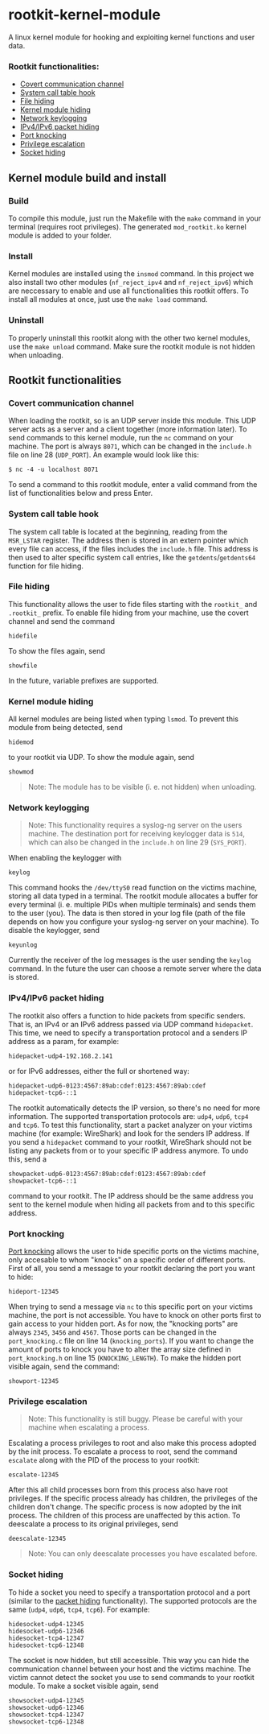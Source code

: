 # rootkit-kernel-module
A linux kernel module for hooking and exploiting kernel functions and user data.

### Rootkit functionalities:
- [Covert communication channel](#covert-communication-channel)
- [System call table hook](#system-call-table-hook)
- [File hiding](#file-hiding)
- [Kernel module hiding](#kernel-module-hiding)
- [Network keylogging](#network-keylogging)
- [IPv4/IPv6 packet hiding](#ipv4ipv6-packet-hiding)
- [Port knocking](#port-knocking)
- [Privilege escalation](#privilege-escalation)
- [Socket hiding](#socket-hiding)

## Kernel module build and install
### Build
To compile this module, just run the Makefile with the `make` command in your terminal (requires root privileges). The generated `mod_rootkit.ko` kernel module is added to your folder.
### Install
Kernel modules are installed using the `insmod` command. In this project we also install two other modules (`nf_reject_ipv4` and `nf_reject_ipv6`) which are neccessary to enable and use all functionalities this rootkit offers. To install all modules at once, just use the `make load` command.

### Uninstall
To properly uninstall this rootkit along with the other two kernel modules, use the `make unload` command. Make sure the rootkit module is not hidden when unloading.

## Rootkit functionalities
### Covert communication channel
When loading the rootkit, so is an UDP server inside this module. This UDP server acts as a server and a client together (more information later). To send commands to this kernel module, run the `nc` command on your machine. The port is always `8071`, which can be changed in the `include.h` file on line 28 (`UDP_PORT`). An example would look like this:
```
$ nc -4 -u localhost 8071
```
To send a command to this rootkit module, enter a valid command from the list of functionalities below and press Enter.

### System call table hook
The system call table is located at the beginning, reading from the `MSR_LSTAR` register. The address then is stored in an extern pointer which every file can access, if the files includes the `include.h` file. This address is then used to alter specific system call entries, like the `getdents`/`getdents64` function for file hiding.

### File hiding
This functionality allows the user to fide files starting with the `rootkit_` and `.rootkit_` prefix. To enable file hiding from your machine, use the covert channel and send the command
```
hidefile
```
To show the files again, send
```
showfile
```
In the future, variable prefixes are supported.

### Kernel module hiding
All kernel modules are being listed when typing `lsmod`. To prevent this module from being detected, send
```
hidemod
```
to your rootkit via UDP. To show the module again, send
```
showmod
```
> Note: The module has to be visible (i. e. not hidden) when unloading.

### Network keylogging
> Note: This functionality requires a syslog-ng server on the users machine. The destination port for receiving keylogger data is `514`, which can also be changed in the `include.h` on line 29 (`SYS_PORT`).

When enabling the keylogger with
```
keylog
```
This command hooks the `/dev/ttyS0` read function on the victims machine, storing all data typed in a terminal. The rootkit module allocates a buffer for every terminal (i. e. multiple PIDs when multiple terminals) and sends them to the user (you).
The data is then stored in your log file (path of the file depends on how you configure your syslog-ng server on your machine).
To disable the keylogger, send
```
keyunlog
```
Currently the receiver of the log messages is the user sending the `keylog` command. In the future the user can choose a remote server where the data is stored.

### IPv4/IPv6 packet hiding
The rootkit also offers a function to hide packets from specific senders. That is, an IPv4 or an IPv6 address passed via UDP command `hidepacket`. This time, we need to specify a transportation protocol and a senders IP address as a param, for example:
```
hidepacket-udp4-192.168.2.141
```
or for IPv6 addresses, either the full or shortened way:
```
hidepacket-udp6-0123:4567:89ab:cdef:0123:4567:89ab:cdef
hidepacket-tcp6-::1
```
The rootkit automatically detects the IP version, so there's no need for more information. The supported transportation protocols are: `udp4`, `udp6`, `tcp4` and `tcp6`. To test this functionality, start a packet analyzer on your victims machine (for example: WireShark) and look for the senders IP address. If you send a `hidepacket` command to your rootkit, WireShark should not be listing any packets from or to your specific IP address anymore.
To undo this, send a
```
showpacket-udp6-0123:4567:89ab:cdef:0123:4567:89ab:cdef
showpacket-tcp6-::1
```
command to your rootkit. The IP address should be the same address you sent to the kernel module when hiding all packets from and to this specific address.

### Port knocking
[Port knocking](https://en.wikipedia.org/wiki/Port_knocking) allows the user to hide specific ports on the victims machine, only accesable to whom "knocks" on a specific order of different ports. First of all, you send a message to your rootkit declaring the port you want to hide:
```
hideport-12345
```
When trying to send a message via `nc` to this specific port on your victims machine, the port is not accessible. You have to knock on other ports first to gain access to your hidden port. As for now, the "knocking ports" are always `2345`, `3456` and `4567`. Those ports can be changed in the `port_knocking.c` file on line 14 (`knocking_ports`). 
If you want to change the amount of ports to knock you have to alter the array size defined in `port_knocking.h` on line 15 (`KNOCKING_LENGTH`).
To make the hidden port visible again, send the command:
```
showport-12345
```

### Privilege escalation
> Note: This functionality is still buggy. Please be careful with your machine when escalating a process.

Escalating a process privileges to root and also make this process adopted by the init process. To escalate a process to root, send the command `escalate` along with the PID of the process to your rootkit:
```
escalate-12345
```
After this all child processes born from this process also have root privileges. If the specific process already has children, the privileges of the children don't change. 
The specific process is now adopted by the init process. The children of this process are unaffected by this action.
To deescalate a process to its original privileges, send
```
deescalate-12345
```
> Note: You can only deescalate processes you have escalated before.

### Socket hiding
To hide a socket you need to specify a transportation protocol and a port (similar to the [packet hiding](#ipv4ipv6-packet-hiding) functionality). The supported protocols are the same (`udp4`, `udp6`, `tcp4`, `tcp6`). For example:
```
hidesocket-udp4-12345
hidesocket-udp6-12346
hidesocket-tcp4-12347
hidesocket-tcp6-12348
```
The socket is now hidden, but still accessible. This way you can hide the communication channel between your host and the victims machine. The victim cannot detect the socket you use to send commands to your rootkit module.
To make a socket visible again, send
```
showsocket-udp4-12345
showsocket-udp6-12346
showsocket-tcp4-12347
showsocket-tcp6-12348
```
